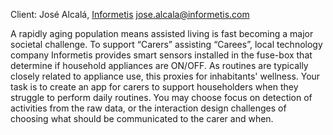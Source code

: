Client: José Alcalá, [Informetis](Informetis "wikilink")
<jose.alcala@informetis.com>

A rapidly aging population means assisted living is fast becoming a
major societal challenge. To support “Carers” assisting “Carees”, local
technology company Informetis provides smart sensors installed in the
fuse-box that determine if household appliances are ON/OFF. As routines
are typically closely related to appliance use, this proxies for
inhabitants' wellness. Your task is to create an app for carers to
support householders when they struggle to perform daily routines. You
may choose focus on detection of activities from the raw data, or the
interaction design challenges of choosing what should be communicated to
the carer and when.